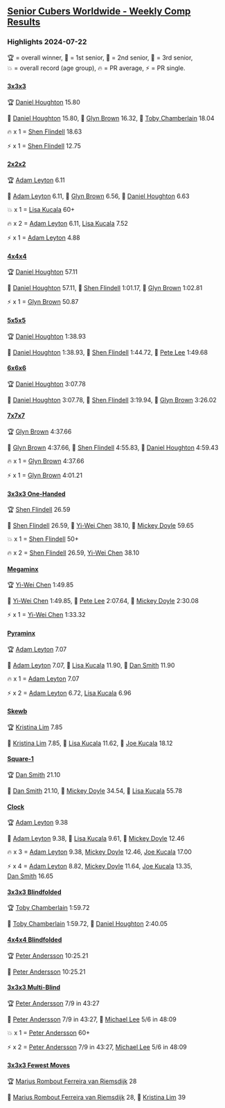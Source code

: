 <style>table {white-space: nowrap;}</style>
<link rel="stylesheet" type="text/css" href="/scw-comp/css/flags.css" />

## [Senior Cubers Worldwide - Weekly Comp Results](/scw-comp/results/)
### Highlights 2024-07-22

<span style="white-space: nowrap;">🏆 = overall winner</span>, <span style="white-space: nowrap;">🥇 = 1st senior</span>, <span style="white-space: nowrap;">🥈 = 2nd senior</span>, <span style="white-space: nowrap;">🥉 = 3rd senior</span>, <span style="white-space: nowrap;">💥 = overall record (age group)</span>, <span style="white-space: nowrap;">🔥 = PR average</span>, <span style="white-space: nowrap;">⚡ = PR single</span>.

#### [3x3x3](333.md)

<span style="white-space: nowrap;">🏆 [Daniel Houghton](../../persons/daniel_houghton/333.md) 15.80</span>

<span style="white-space: nowrap;">🥇 [Daniel Houghton](../../persons/daniel_houghton/333.md) 15.80</span>, <span style="white-space: nowrap;">🥈 [Glyn Brown](../../persons/glyn_brown/333.md) 16.32</span>, <span style="white-space: nowrap;">🥉 [Toby Chamberlain](../../persons/toby_chamberlain/333.md) 18.04</span>

🔥 x 1 = <span style="white-space: nowrap;">[Shen Flindell](../../persons/shen_flindell/333.md) 18.63</span>

⚡ x 1 = <span style="white-space: nowrap;">[Shen Flindell](../../persons/shen_flindell/333.md) 12.75</span>

#### [2x2x2](222.md)

<span style="white-space: nowrap;">🏆 [Adam Leyton](../../persons/adam_leyton/222.md) 6.11</span>

<span style="white-space: nowrap;">🥇 [Adam Leyton](../../persons/adam_leyton/222.md) 6.11</span>, <span style="white-space: nowrap;">🥈 [Glyn Brown](../../persons/glyn_brown/222.md) 6.56</span>, <span style="white-space: nowrap;">🥉 [Daniel Houghton](../../persons/daniel_houghton/222.md) 6.63</span>

💥 x 1 = <span style="white-space: nowrap;">[Lisa Kucala](../../persons/lisa_kucala/222.md) 60+</span>

🔥 x 2 = <span style="white-space: nowrap;">[Adam Leyton](../../persons/adam_leyton/222.md) 6.11</span>, <span style="white-space: nowrap;">[Lisa Kucala](../../persons/lisa_kucala/222.md) 7.52</span>

⚡ x 1 = <span style="white-space: nowrap;">[Adam Leyton](../../persons/adam_leyton/222.md) 4.88</span>

#### [4x4x4](444.md)

<span style="white-space: nowrap;">🏆 [Daniel Houghton](../../persons/daniel_houghton/444.md) 57.11</span>

<span style="white-space: nowrap;">🥇 [Daniel Houghton](../../persons/daniel_houghton/444.md) 57.11</span>, <span style="white-space: nowrap;">🥈 [Shen Flindell](../../persons/shen_flindell/444.md) 1:01.17</span>, <span style="white-space: nowrap;">🥉 [Glyn Brown](../../persons/glyn_brown/444.md) 1:02.81</span>

⚡ x 1 = <span style="white-space: nowrap;">[Glyn Brown](../../persons/glyn_brown/444.md) 50.87</span>

#### [5x5x5](555.md)

<span style="white-space: nowrap;">🏆 [Daniel Houghton](../../persons/daniel_houghton/555.md) 1:38.93</span>

<span style="white-space: nowrap;">🥇 [Daniel Houghton](../../persons/daniel_houghton/555.md) 1:38.93</span>, <span style="white-space: nowrap;">🥈 [Shen Flindell](../../persons/shen_flindell/555.md) 1:44.72</span>, <span style="white-space: nowrap;">🥉 [Pete Lee](../../persons/pete_lee/555.md) 1:49.68</span>

#### [6x6x6](666.md)

<span style="white-space: nowrap;">🏆 [Daniel Houghton](../../persons/daniel_houghton/666.md) 3:07.78</span>

<span style="white-space: nowrap;">🥇 [Daniel Houghton](../../persons/daniel_houghton/666.md) 3:07.78</span>, <span style="white-space: nowrap;">🥈 [Shen Flindell](../../persons/shen_flindell/666.md) 3:19.94</span>, <span style="white-space: nowrap;">🥉 [Glyn Brown](../../persons/glyn_brown/666.md) 3:26.02</span>

#### [7x7x7](777.md)

<span style="white-space: nowrap;">🏆 [Glyn Brown](../../persons/glyn_brown/777.md) 4:37.66</span>

<span style="white-space: nowrap;">🥇 [Glyn Brown](../../persons/glyn_brown/777.md) 4:37.66</span>, <span style="white-space: nowrap;">🥈 [Shen Flindell](../../persons/shen_flindell/777.md) 4:55.83</span>, <span style="white-space: nowrap;">🥉 [Daniel Houghton](../../persons/daniel_houghton/777.md) 4:59.43</span>

🔥 x 1 = <span style="white-space: nowrap;">[Glyn Brown](../../persons/glyn_brown/777.md) 4:37.66</span>

⚡ x 1 = <span style="white-space: nowrap;">[Glyn Brown](../../persons/glyn_brown/777.md) 4:01.21</span>

#### [3x3x3 One-Handed](333oh.md)

<span style="white-space: nowrap;">🏆 [Shen Flindell](../../persons/shen_flindell/333oh.md) 26.59</span>

<span style="white-space: nowrap;">🥇 [Shen Flindell](../../persons/shen_flindell/333oh.md) 26.59</span>, <span style="white-space: nowrap;">🥈 [Yi-Wei Chen](../../persons/yi_wei_chen/333oh.md) 38.10</span>, <span style="white-space: nowrap;">🥉 [Mickey Doyle](../../persons/mickey_doyle/333oh.md) 59.65</span>

💥 x 1 = <span style="white-space: nowrap;">[Shen Flindell](../../persons/shen_flindell/333oh.md) 50+</span>

🔥 x 2 = <span style="white-space: nowrap;">[Shen Flindell](../../persons/shen_flindell/333oh.md) 26.59</span>, <span style="white-space: nowrap;">[Yi-Wei Chen](../../persons/yi_wei_chen/333oh.md) 38.10</span>

#### [Megaminx](minx.md)

<span style="white-space: nowrap;">🏆 [Yi-Wei Chen](../../persons/yi_wei_chen/minx.md) 1:49.85</span>

<span style="white-space: nowrap;">🥇 [Yi-Wei Chen](../../persons/yi_wei_chen/minx.md) 1:49.85</span>, <span style="white-space: nowrap;">🥈 [Pete Lee](../../persons/pete_lee/minx.md) 2:07.64</span>, <span style="white-space: nowrap;">🥉 [Mickey Doyle](../../persons/mickey_doyle/minx.md) 2:30.08</span>

⚡ x 1 = <span style="white-space: nowrap;">[Yi-Wei Chen](../../persons/yi_wei_chen/minx.md) 1:33.32</span>

#### [Pyraminx](pyram.md)

<span style="white-space: nowrap;">🏆 [Adam Leyton](../../persons/adam_leyton/pyram.md) 7.07</span>

<span style="white-space: nowrap;">🥇 [Adam Leyton](../../persons/adam_leyton/pyram.md) 7.07</span>, <span style="white-space: nowrap;">🥈 [Lisa Kucala](../../persons/lisa_kucala/pyram.md) 11.90</span>, <span style="white-space: nowrap;">🥉 [Dan Smith](../../persons/dan_smith/pyram.md) 11.90</span>

🔥 x 1 = <span style="white-space: nowrap;">[Adam Leyton](../../persons/adam_leyton/pyram.md) 7.07</span>

⚡ x 2 = <span style="white-space: nowrap;">[Adam Leyton](../../persons/adam_leyton/pyram.md) 6.72</span>, <span style="white-space: nowrap;">[Lisa Kucala](../../persons/lisa_kucala/pyram.md) 6.96</span>

#### [Skewb](skewb.md)

<span style="white-space: nowrap;">🏆 [Kristina Lim](../../persons/kristina_lim/skewb.md) 7.85</span>

<span style="white-space: nowrap;">🥇 [Kristina Lim](../../persons/kristina_lim/skewb.md) 7.85</span>, <span style="white-space: nowrap;">🥈 [Lisa Kucala](../../persons/lisa_kucala/skewb.md) 11.62</span>, <span style="white-space: nowrap;">🥉 [Joe Kucala](../../persons/joe_kucala/skewb.md) 18.12</span>

#### [Square-1](sq1.md)

<span style="white-space: nowrap;">🏆 [Dan Smith](../../persons/dan_smith/sq1.md) 21.10</span>

<span style="white-space: nowrap;">🥇 [Dan Smith](../../persons/dan_smith/sq1.md) 21.10</span>, <span style="white-space: nowrap;">🥈 [Mickey Doyle](../../persons/mickey_doyle/sq1.md) 34.54</span>, <span style="white-space: nowrap;">🥉 [Lisa Kucala](../../persons/lisa_kucala/sq1.md) 55.78</span>

#### [Clock](clock.md)

<span style="white-space: nowrap;">🏆 [Adam Leyton](../../persons/adam_leyton/clock.md) 9.38</span>

<span style="white-space: nowrap;">🥇 [Adam Leyton](../../persons/adam_leyton/clock.md) 9.38</span>, <span style="white-space: nowrap;">🥈 [Lisa Kucala](../../persons/lisa_kucala/clock.md) 9.61</span>, <span style="white-space: nowrap;">🥉 [Mickey Doyle](../../persons/mickey_doyle/clock.md) 12.46</span>

🔥 x 3 = <span style="white-space: nowrap;">[Adam Leyton](../../persons/adam_leyton/clock.md) 9.38</span>, <span style="white-space: nowrap;">[Mickey Doyle](../../persons/mickey_doyle/clock.md) 12.46</span>, <span style="white-space: nowrap;">[Joe Kucala](../../persons/joe_kucala/clock.md) 17.00</span>

⚡ x 4 = <span style="white-space: nowrap;">[Adam Leyton](../../persons/adam_leyton/clock.md) 8.82</span>, <span style="white-space: nowrap;">[Mickey Doyle](../../persons/mickey_doyle/clock.md) 11.64</span>, <span style="white-space: nowrap;">[Joe Kucala](../../persons/joe_kucala/clock.md) 13.35</span>, <span style="white-space: nowrap;">[Dan Smith](../../persons/dan_smith/clock.md) 16.65</span>

#### [3x3x3 Blindfolded](333bf.md)

<span style="white-space: nowrap;">🏆 [Toby Chamberlain](../../persons/toby_chamberlain/333bf.md) 1:59.72</span>

<span style="white-space: nowrap;">🥇 [Toby Chamberlain](../../persons/toby_chamberlain/333bf.md) 1:59.72</span>, <span style="white-space: nowrap;">🥈 [Daniel Houghton](../../persons/daniel_houghton/333bf.md) 2:40.05</span>

#### [4x4x4 Blindfolded](444bf.md)

<span style="white-space: nowrap;">🏆 [Peter Andersson](../../persons/peter_andersson/444bf.md) 10:25.21</span>

<span style="white-space: nowrap;">🥇 [Peter Andersson](../../persons/peter_andersson/444bf.md) 10:25.21</span>

#### [3x3x3 Multi-Blind](333mbf.md)

<span style="white-space: nowrap;">🏆 [Peter Andersson](../../persons/peter_andersson/333mbf.md) 7/9 in 43:27</span>

<span style="white-space: nowrap;">🥇 [Peter Andersson](../../persons/peter_andersson/333mbf.md) 7/9 in 43:27</span>, <span style="white-space: nowrap;">🥈 [Michael Lee](../../persons/michael_lee/333mbf.md) 5/6 in 48:09</span>

💥 x 1 = <span style="white-space: nowrap;">[Peter Andersson](../../persons/peter_andersson/333mbf.md) 60+</span>

⚡ x 2 = <span style="white-space: nowrap;">[Peter Andersson](../../persons/peter_andersson/333mbf.md) 7/9 in 43:27</span>, <span style="white-space: nowrap;">[Michael Lee](../../persons/michael_lee/333mbf.md) 5/6 in 48:09</span>

#### [3x3x3 Fewest Moves](333fm.md)

<span style="white-space: nowrap;">🏆 [Marius Rombout Ferreira van Riemsdijk](../../persons/marius_rombout_ferreira_van_riemsdijk/333fm.md) 28</span>

<span style="white-space: nowrap;">🥇 [Marius Rombout Ferreira van Riemsdijk](../../persons/marius_rombout_ferreira_van_riemsdijk/333fm.md) 28</span>, <span style="white-space: nowrap;">🥈 [Kristina Lim](../../persons/kristina_lim/333fm.md) 39</span>


<!-- Global site tag (gtag.js) - Google Analytics -->
<script async src="https://www.googletagmanager.com/gtag/js?id=UA-86348435-3"></script>
<script>window.dataLayer = window.dataLayer || []; function gtag() {dataLayer.push(arguments);} gtag('js', new Date()); gtag('config', 'UA-86348435-3');</script>
